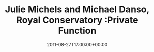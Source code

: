---
templateKey: event
guid: 0896573a-6eab-11ea-99c5-002590d1d1b0
date: 2011-08-27T17:00:00+00:00
eventTime: '5pm'
title: 'Julie Michels and Michael Danso, Royal Conservatory :Private Function'
artist: Julie Michels and Michael Danso
city: Toronto
venue: Royal Conservatory :Private Function
group: Tim Shia
guests: Tim Shia, Rich Underhill, Adrean Farrugia, Drew Birston
---